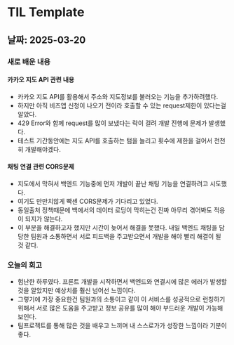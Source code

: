 # TIL Template

## 날짜: 2025-03-20

### 새로 배운 내용
#### 카카오 지도 API 관련 내용
- 카카오 지도 API를 활용해서 주소와 지도정보를 불러오는 기능을 추가하려했다.
- 하지만 아직 비즈앱 신청이 나오기 전이라 호출할 수 있는 request제한이 있다는걸 알았다.
- 429 Error와 함께 request를 많이 보냈다는 락이 걸려 개발 진행에 문제가 발생했다.
- 테스트 기간동안에는 지도 API를 호출하는 텀을 늘리고 횟수에 제한을 걸어서 천천히 개발해야겠다.
#### 채팅 연결 관련 CORS문제
- 지도에서 막혀서 백엔드 기능중에 먼저 개발이 끝난 채팅 기능을 연결하려고 시도했다.
- 여기도 만만치않게 빡센 CORS문제가 기다리고 있었다.
- 동일출처 정책때문에 백에서의 데이터 로딩이 막히는건 진짜 아무리 겪어봐도 적응이 되지가 않는다.
- 이 부분을 해결하고자 했지만 시간이 늦어서 해결을 못했다. 내일 백엔드 채팅을 담당한 팀원과 소통하면서 서로 피드백을 주고받으면서 개발을 해야 빨리 해결이 될 것 같다.

### 오늘의 회고
- 험난한 하루였다. 프론트 개발을 시작하면서 백엔드와 연결시에 많은 에러가 발생할 것을 알았지만 예상치를 훨신 넘어선 느낌이다.
- 그렇기에 가장 중요한건 팀원과의 소통이고 같이 이 서비스를 성공적으로 런칭하기 위해서 서로 많은 도움을 주고받고 정보 공유를 많이 해야 부드러운 개발이 가능해 보인다.
- 팀프로젝트를 통해 많은 것을 배우고 느끼며 내 스스로가가 성장한 느낌이라 기분이 좋다.